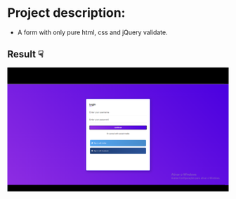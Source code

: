 # Project description:
- A form with only pure html, css and jQuery validate.

## Result ☟

<div><img src="./vendor/exemple-form.png" alt="form-example"></div>

